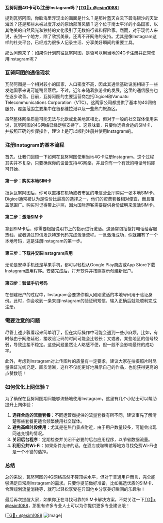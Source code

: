 **瓦努阿图4G卡可以注册Instagram吗？[[TG💪+ @esim1088](https://t.me/s/esim1088)]**

提到瓦努阿图，你脑海里浮现出的画面是什么？是那片蓝天白云下碧海银沙的天堂海滩？还是那些未被过度开发的原始部落风情？这个位于南太平洋的小岛国家，以其绝美的自然风光和独特的文化吸引了无数旅行者和探险家。然而，对于现代人来说，去到一个地方，除了欣赏美景，还离不开网络的支持。尤其是像Instagram这样的社交平台，已经成为很多人记录生活、分享美好瞬间的重要工具。

那么问题来了：如果你计划前往瓦努阿图，是否可以用当地的4G卡注册并正常使用Instagram呢？

### 瓦努阿图的通信现状

瓦努阿图是一个相对较小的国家，人口密度不高，因此其通信基础设施相较于一些发达国家来说可能稍显落后。不过，近年来随着旅游业的发展，这里的通信服务也在逐步改善。目前，瓦努阿图的主要运营商包括Digicel和Vanuatu Telecommunications Corporation（VTC）。这两家公司都提供了基本的4G网络服务，覆盖范围主要集中在首都维拉港以及一些热门旅游区。

虽然整体网络质量可能无法与北欧或北美地区相比，但对于一般的社交媒体使用来说，瓦努阿图的4G网络已经足够支持了。这意味着，只要你选择合适的SIM卡，并按照正确的步骤操作，理论上是可以顺利注册并使用Instagram的。

### 注册Instagram的基本流程

首先，让我们回顾一下如何在瓦努阿图使用当地4G卡注册Instagram。这个过程其实并不复杂，只要确保你的设备支持4G网络，并且你有一个有效的电话号码即可开始。

#### 第一步：购买本地SIM卡

抵达瓦努阿图后，你可以直接在机场或者市区的电信营业厅购买一张本地SIM卡。Digicel通常被认为是性价比最高的选择之一，他们的资费套餐相对便宜，而且覆盖范围广。购买时记得带上护照，因为国际游客需要提供身份证明来激活SIM卡。

#### 第二步：激活SIM卡

拿到SIM卡后，你需要根据说明书上的指示进行激活。这通常包括拨打电话给客服热线，或者通过短信发送特定代码完成激活流程。一旦激活成功，你就拥有了一个本地号码，这是注册Instagram的第一步。

#### 第三步：下载并安装Instagram应用

无论是安卓手机还是苹果手机，都可以轻松从Google Play商店或App Store下载Instagram应用程序。安装完成后，打开软件并按照提示创建新账户。

#### 第四步：验证手机号码

在创建账户的过程中，Instagram会要求你输入刚刚激活的本地号码用于验证身份。此时，你会收到一条来自Instagram的验证码短信，输入正确后就能顺利完成注册。

### 需要注意的问题

尽管上述步骤看起来简单明了，但在实际操作中可能会遇到一些小麻烦。比如，有时候由于网络延迟，接收验证码的时间可能会比较长；又或者，某些地区的信号较弱，导致连接不稳定。这些问题虽然让人略感不便，但一般不会影响最终的成功率。

此外，考虑到Instagram对上传图片的质量有一定要求，建议大家在拍摄照片时尽量保证光线充足、画质清晰，这样不仅能更好地展示自己的作品，也能获得更高的点赞数哦！

### 如何优化上网体验？

为了确保在瓦努阿图期间能够流畅地使用Instagram，这里有几个小贴士可以帮助提升上网体验：

1. **选择合适的流量套餐**：不同运营商提供的流量套餐有所不同，建议事先了解清楚哪些套餐更适合频繁使用社交媒体。
2. **避免高峰时段使用**：尤其是在热门景点附近，由于用户数量较多，可能会出现网速变慢的情况。
3. **关闭后台程序**：定期检查并关闭不必要的后台应用程序，以节省数据流量。
4. **利用公共Wi-Fi**：如果条件允许的话，在酒店或咖啡馆等地方寻找免费Wi-Fi也是一个不错的选择。

### 总结

总的来说，瓦努阿图的4G网络虽然不算顶尖水平，但对于普通用户而言，完全能够满足日常刷Instagram的需求。只要你提前做好准备，比如挑选优质的SIM卡、合理规划流量消耗等，就可以轻松享受在异国他乡分享美好瞬间的乐趣啦！

最后再次提醒大家，如果你正在寻找可靠的SIM卡解决方案，不妨关注一下[TG💪+ @esim1088](https://t.me/s/esim1088)，那里有许多专业人士可以为你提供更多专业建议哦！

[[TG💪+ @esim1088](https://t.me/s/esim1088) ![Image](https://i.postimg.cc/4NQfJmqS/Snipaste-2025-05-13-00-14-12.png)]